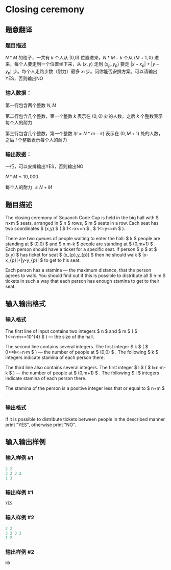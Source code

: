 # Closing ceremony

## 题意翻译

### 题目描述

$N*M$ 的格子，一共有 $k$ 个人从 (0,0) 位置进来，$N*M-k$ 个从 $(M+1,0)$ 进来，每个人要走到一个位置坐下来，从 $(x,y)$ 走到 $(x_p,y_p)$ 要走 $|x-x_p|+|y-y_p|$ 步。每个人走路步数（耐力）最多 $x_i$ 步。问你能否安排方案。可以请输出YES，否则输出NO

### 输入数据：

第一行包含两个整数 $N,M$

第二行包含几个整数，第一个整数 $k$ 表示在 $(0,0)$ 处的人数，之后 $k$ 个整数表示每个人的耐力

第三行包含几个整数，第一个整数 $l(l=N*m-k)$ 表示在 $(0,M+1)$ 处的人数，之后 $l$ 个整数表示每个人的耐力

### 输出数据：

一行，可以安排输出YES，否则输出NO

$N*M \le 10,000$

每个人的耐力 $\le N+M$ 

## 题目描述

The closing ceremony of Squanch Code Cup is held in the big hall with $ n×m $ seats, arranged in $ n $ rows, $ m $ seats in a row. Each seat has two coordinates $ (x,y) $ ( $ 1<=x<=n $ , $ 1<=y<=m $ ).

There are two queues of people waiting to enter the hall: $ k $ people are standing at $ (0,0) $ and $ n·m-k $ people are standing at $ (0,m+1) $ . Each person should have a ticket for a specific seat. If person $ p $ at $ (x,y) $ has ticket for seat $ (x_{p},y_{p}) $ then he should walk $ |x-x_{p}|+|y-y_{p}| $ to get to his seat.

Each person has a stamina — the maximum distance, that the person agrees to walk. You should find out if this is possible to distribute all $ n·m $ tickets in such a way that each person has enough stamina to get to their seat.

## 输入输出格式

### 输入格式

The first line of input contains two integers $ n $ and $ m $ ( $ 1<=n·m<=10^{4} $ ) — the size of the hall.

The second line contains several integers. The first integer $ k $ ( $ 0<=k<=n·m $ ) — the number of people at $ (0,0) $ . The following $ k $ integers indicate stamina of each person there.

The third line also contains several integers. The first integer $ l $ ( $ l=n·m-k $ ) — the number of people at $ (0,m+1) $ . The following $ l $ integers indicate stamina of each person there.

The stamina of the person is a positive integer less that or equal to $ n+m $ .

### 输出格式

If it is possible to distribute tickets between people in the described manner print "YES", otherwise print "NO".

## 输入输出样例

### 输入样例 #1

```cpp
2 2
3 3 3 2
1 3

```
### 输出样例 #1

```cpp
YES

```
### 输入样例 #2

```cpp
2 2
3 2 3 3
1 2

```
### 输出样例 #2

```cpp
NO

```
